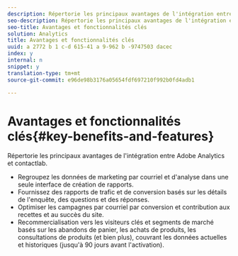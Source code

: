 ```yaml
---
description: Répertorie les principaux avantages de l'intégration entre Adobe Analytics et contactlab.
seo-description: Répertorie les principaux avantages de l'intégration entre Adobe Analytics et contactlab.
seo-title: Avantages et fonctionnalités clés
solution: Analytics
title: Avantages et fonctionnalités clés
uuid: a 2772 b 1 c-d 615-41 a 9-962 b -9747503 dacec
index: y
internal: n
snippet: y
translation-type: tm+mt
source-git-commit: e96de98b3176a05654fdf697210f992b0fd4adb1

---
```



# Avantages et fonctionnalités clés{#key-benefits-and-features}

Répertorie les principaux avantages de l'intégration entre Adobe Analytics et contactlab.

* Regroupez les données de marketing par courriel et d'analyse dans une seule interface de création de rapports.
* Fournissez des rapports de trafic et de conversion basés sur les détails de l'enquête, des questions et des réponses.
* Optimiser les campagnes par courriel par conversion et contribution aux recettes et au succès du site.
* Recommercialisation vers les visiteurs clés et segments de marché basés sur les abandons de panier, les achats de produits, les consultations de produits (et bien plus), couvrant les données actuelles et historiques (jusqu'à 90 jours avant l'activation).

